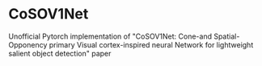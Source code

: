 # CoSOV1Net
Unofficial Pytorch implementation of "CoSOV1Net: Cone-and Spatial-Opponency primary Visual cortex-inspired neural Network for lightweight salient object detection" paper
